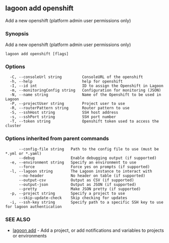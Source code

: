 ## lagoon add openshift

Add a new openshift (platform admin user permissions only)

### Synopsis

Add a new openshift (platform admin user permissions only)

```
lagoon add openshift [flags]
```

### Options

```
  -C, --consoleUrl string         ConsoleURL of the openshift
  -h, --help                      help for openshift
  -I, --id int                    ID to assign the Openshift in Lagoon
  -m, --monitoringConfig string   Configuration for monitoring (JSON)
  -N, --name string               Name of the Openshift to be used in Lagoon
  -P, --projectUser string        Project user to use
  -R, --routerPattern string      Router pattern to use
  -S, --sshHost string            SSH host address
  -s, --sshPort string            SSH port number
  -T, --token string              Openshift token used to access the cluster
```

### Options inherited from parent commands

```
      --config-file string   Path to the config file to use (must be *.yml or *.yaml)
      --debug                Enable debugging output (if supported)
  -e, --environment string   Specify an environment to use
      --force                Force yes on prompts (if supported)
  -l, --lagoon string        The Lagoon instance to interact with
      --no-header            No header on table (if supported)
      --output-csv           Output as CSV (if supported)
      --output-json          Output as JSON (if supported)
      --pretty               Make JSON pretty (if supported)
  -p, --project string       Specify a project to use
      --skip-update-check    Skip checking for updates
  -i, --ssh-key string       Specify path to a specific SSH key to use for lagoon authentication
```

### SEE ALSO

* [lagoon add](lagoon_add.md)	 - Add a project, or add notifications and variables to projects or environments

